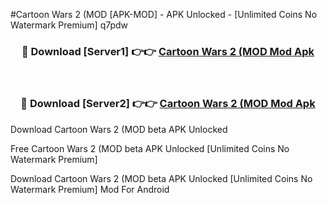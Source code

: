 #Cartoon Wars 2 (MOD [APK-MOD] - APK Unlocked - [Unlimited Coins No Watermark Premium] q7pdw



<div align="center">

<h3>🔴 Download [Server1] 👉👉 <a href="https://momento.my/?title=Cartoon_Wars_2_(MOD">Cartoon Wars 2 (MOD Mod Apk</a></h3><br>

<h3>🔴 Download [Server2] 👉👉 <a href="https://momento.my/?title=Cartoon_Wars_2_(MOD">Cartoon Wars 2 (MOD Mod Apk</a></h3>
</div>



Download Cartoon Wars 2 (MOD beta APK Unlocked

Free Cartoon Wars 2 (MOD beta APK Unlocked [Unlimited Coins No Watermark Premium]

Download Cartoon Wars 2 (MOD beta APK Unlocked [Unlimited Coins No Watermark Premium] Mod For Android
